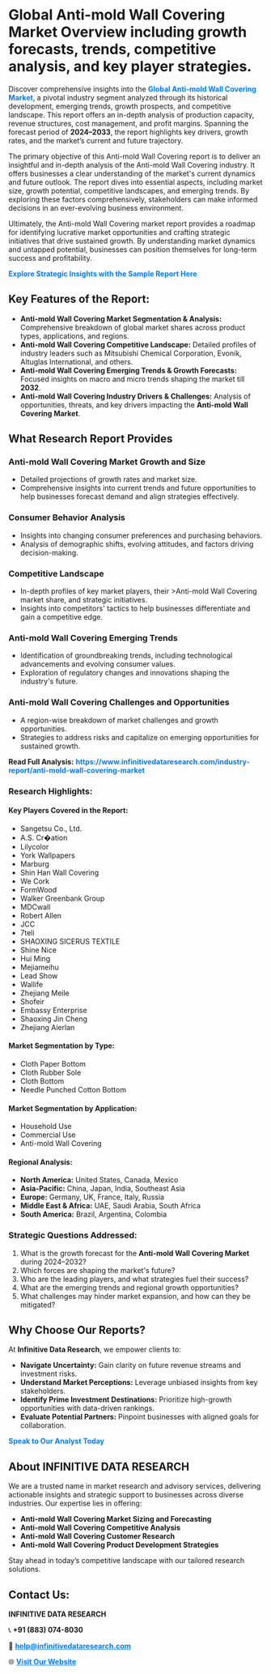 <h1>Global Anti-mold Wall Covering Market Overview including growth forecasts, trends, competitive analysis, and key player strategies.</h1>
<p>
Discover comprehensive insights into the 
<a href="https://www.infinitivedataresearch.com/industry-report/anti-mold-wall-covering-market" rel="dofollow" style="color: #007BFF; text-decoration: none;"><strong>Global Anti-mold Wall Covering Market</strong></a>, a pivotal industry segment analyzed through its historical development, emerging trends, growth prospects, and competitive landscape. This report offers an in-depth analysis of production capacity, revenue structures, cost management, and profit margins. Spanning the forecast period of <strong>2024–2033</strong>, the report highlights key drivers, growth rates, and the market’s current and future trajectory.
</p>
<p>
The primary objective of this Anti-mold Wall Covering report is to deliver an insightful and in-depth analysis of the Anti-mold Wall Covering industry. It offers businesses a clear understanding of the market's current dynamics and future outlook. The report dives into essential aspects, including market size, growth potential, competitive landscapes, and emerging trends. By exploring these factors comprehensively, stakeholders can make informed decisions in an ever-evolving business environment.
</p>
<p>
Ultimately, the Anti-mold Wall Covering market report provides a roadmap for identifying lucrative market opportunities and crafting strategic initiatives that drive sustained growth. By understanding market dynamics and untapped potential, businesses can position themselves for long-term success and profitability.
</p>
<p>
<a href="https://www.infinitivedataresearch.com/request-sample/reportId=102118" style="color: #007BFF; text-decoration: none;"><strong>Explore Strategic Insights with the Sample Report Here</strong></a>
</p>

<h2>Key Features of the Report:</h2>
<ul>
<li><strong>Anti-mold Wall Covering Market Segmentation & Analysis:</strong> Comprehensive breakdown of global market shares across product types, applications, and regions.</li>
<li><strong>Anti-mold Wall Covering Competitive Landscape:</strong> Detailed profiles of industry leaders such as Mitsubishi Chemical Corporation, Evonik, Altuglas International, and others.</li>
<li><strong>Anti-mold Wall Covering Emerging Trends & Growth Forecasts:</strong> Focused insights on macro and micro trends shaping the market till <strong>2032</strong>.</li>
<li><strong>Anti-mold Wall Covering Industry Drivers & Challenges:</strong> Analysis of opportunities, threats, and key drivers impacting the <strong>Anti-mold Wall Covering Market</strong>.</li>
</ul>

<h2>What Research Report Provides</h2>
<h3>Anti-mold Wall Covering Market Growth and Size</h3>
<ul>
<li>Detailed projections of growth rates and market size.</li>
<li>Comprehensive insights into current trends and future opportunities to help businesses forecast demand and align strategies effectively.</li>
</ul>

<h3>Consumer Behavior Analysis</h3>
<ul>
<li>Insights into changing consumer preferences and purchasing behaviors.</li>
<li>Analysis of demographic shifts, evolving attitudes, and factors driving decision-making.</li>
</ul>

<h3>Competitive Landscape</h3>
<ul>
<li>In-depth profiles of key market players, their >Anti-mold Wall Covering market share, and strategic initiatives.</li>
<li>Insights into competitors' tactics to help businesses differentiate and gain a competitive edge.</li>
</ul>

<h3>Anti-mold Wall Covering Emerging Trends</h3>
<ul>
<li>Identification of groundbreaking trends, including technological advancements and evolving consumer values.</li>
<li>Exploration of regulatory changes and innovations shaping the industry's future.</li>
</ul>

<h3>Anti-mold Wall Covering Challenges and Opportunities</h3>
<ul>
<li>A region-wise breakdown of market challenges and growth opportunities.</li>
<li>Strategies to address risks and capitalize on emerging opportunities for sustained growth.</li>
</ul>
<p><strong>Read Full Analysis:</strong> <a href="https://www.infinitivedataresearch.com/industry-report/anti-mold-wall-covering-market" rel="dofollow" style="color: #007BFF; text-decoration: none;"><strong>https://www.infinitivedataresearch.com/industry-report/anti-mold-wall-covering-market</strong></a></p>
<h3>Research Highlights:</h3>
<h4>Key Players Covered in the Report:</h4>
<ul><li>Sangetsu Co., Ltd.</li><li>A.S. Cr�ation</li><li>Lilycolor</li><li>York Wallpapers</li><li>Marburg</li><li>Shin Han Wall Covering</li><li>We Cork</li><li>FormWood</li><li>Walker Greenbank Group</li><li>MDCwall</li><li>Robert Allen</li><li>JCC</li><li>7teli</li><li>SHAOXING SICERUS TEXTILE</li><li>Shine Nice</li><li>Hui Ming</li><li>Mejiameihu</li><li>Lead Show</li><li>Wallife</li><li>Zhejiang Meile</li><li>Shofeir</li><li>Embassy Enterprise</li><li>Shaoxing Jin Cheng</li><li>Zhejiang Aierlan</li></ul>
<h4>Market Segmentation by Type:</h4>
<ul><li>Cloth Paper Bottom</li><li>Cloth Rubber Sole</li><li>Cloth Bottom</li><li>Needle Punched Cotton Bottom</li></ul>
<h4>Market Segmentation by Application:</h4>
<ul><li>Household Use</li><li>Commercial Use</li><li>Anti-mold Wall Covering</li></ul>

<h4>Regional Analysis:</h4>
<ul>
<li><strong>North America:</strong> United States, Canada, Mexico</li>
<li><strong>Asia-Pacific:</strong> China, Japan, India, Southeast Asia</li>
<li><strong>Europe:</strong> Germany, UK, France, Italy, Russia</li>
<li><strong>Middle East & Africa:</strong> UAE, Saudi Arabia, South Africa</li>
<li><strong>South America:</strong> Brazil, Argentina, Colombia</li>
</ul>

<h3>Strategic Questions Addressed:</h3>
<ol>
<li>What is the growth forecast for the <strong>Anti-mold Wall Covering Market</strong> during 2024–2032?</li>
<li>Which forces are shaping the market's future?</li>
<li>Who are the leading players, and what strategies fuel their success?</li>
<li>What are the emerging trends and regional growth opportunities?</li>
<li>What challenges may hinder market expansion, and how can they be mitigated?</li>
</ol>

<h2>Why Choose Our Reports?</h2>
<p>At <strong>Infinitive Data Research</strong>, we empower clients to:</p>
<ul>
<li><strong>Navigate Uncertainty:</strong> Gain clarity on future revenue streams and investment risks.</li>
<li><strong>Understand Market Perceptions:</strong> Leverage unbiased insights from key stakeholders.</li>
<li><strong>Identify Prime Investment Destinations:</strong> Prioritize high-growth opportunities with data-driven rankings.</li>
<li><strong>Evaluate Potential Partners:</strong> Pinpoint businesses with aligned goals for collaboration.</li>
</ul>
<p><a href="https://www.infinitivedataresearch.com/industry-report/anti-mold-wall-covering-market" rel="dofollow" style="color: #007BFF; text-decoration: none;"><strong>Speak to Our Analyst Today</strong></a></p>

<h2>About INFINITIVE DATA RESEARCH</h2>
<p>We are a trusted name in market research and advisory services, delivering actionable insights and strategic support to businesses across diverse industries. Our expertise lies in offering:</p>
<ul>
<li><strong>Anti-mold Wall Covering Market Sizing and Forecasting</strong></li>
<li><strong>Anti-mold Wall Covering Competitive Analysis</strong></li>
<li><strong>Anti-mold Wall Covering Customer Research</strong></li>
<li><strong>Anti-mold Wall Covering Product Development Strategies</strong></li>
</ul>
<p>Stay ahead in today’s competitive landscape with our tailored research solutions.</p>

<h2>Contact Us:</h2>
<p><strong>INFINITIVE DATA RESEARCH</strong></p>
<p>📞 <strong>+91 (883) 074-8030</strong></p>
<p>📧 <strong><a href="mailto:help@infinitivedataresearch.com" style="color: #007BFF;">help@infinitivedataresearch.com</a></strong></p>
<p>🌐 <strong><a href="https://www.infinitivedataresearch.com" rel="dofollow" style="color: #007BFF;">Visit Our Website</a></strong></p>